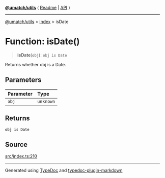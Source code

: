 [**@umatch/utils**](../../README.md) ( [Readme](../../README.md) \| [API](../../API.md) )

---

[@umatch/utils](../../API.md) > [index](../README.md) > isDate

# Function: isDate()

> **isDate**(`obj`): `obj is Date`

Returns whether obj is a Date.

## Parameters

| Parameter | Type      |
| :-------- | :-------- |
| `obj`     | `unknown` |

## Returns

`obj is Date`

## Source

[src/index.ts:210](https://github.com/umatch-oficial/utils/blob/51f6213/src/index.ts#L210)

---

Generated using [TypeDoc](https://typedoc.org/) and [typedoc-plugin-markdown](https://www.npmjs.com/package/typedoc-plugin-markdown)
